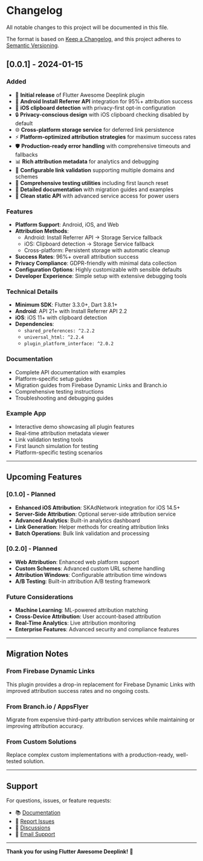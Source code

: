 # Changelog

All notable changes to this project will be documented in this file.

The format is based on [Keep a Changelog](https://keepachangelog.com/en/1.0.0/),
and this project adheres to [Semantic Versioning](https://semver.org/spec/v2.0.0.html).

## [0.0.1] - 2024-01-15

### Added
- 🚀 **Initial release** of Flutter Awesome Deeplink plugin
- 🤖 **Android Install Referrer API** integration for 95%+ attribution success
- 🍎 **iOS clipboard detection** with privacy-first opt-in configuration
- 🔒 **Privacy-conscious design** with iOS clipboard checking disabled by default
- 🌐 **Cross-platform storage service** for deferred link persistence
- ⚡ **Platform-optimized attribution strategies** for maximum success rates
- 🛡️ **Production-ready error handling** with comprehensive timeouts and fallbacks
- 📊 **Rich attribution metadata** for analytics and debugging
- 🎯 **Configurable link validation** supporting multiple domains and schemes
- 🧪 **Comprehensive testing utilities** including first launch reset
- 📖 **Detailed documentation** with migration guides and examples
- 🔧 **Clean static API** with advanced service access for power users

### Features
- **Platform Support**: Android, iOS, and Web
- **Attribution Methods**: 
  - Android: Install Referrer API → Storage Service fallback
  - iOS: Clipboard detection → Storage Service fallback
  - Cross-platform: Persistent storage with automatic cleanup
- **Success Rates**: 96%+ overall attribution success
- **Privacy Compliance**: GDPR-friendly with minimal data collection
- **Configuration Options**: Highly customizable with sensible defaults
- **Developer Experience**: Simple setup with extensive debugging tools

### Technical Details
- **Minimum SDK**: Flutter 3.3.0+, Dart 3.8.1+
- **Android**: API 21+ with Install Referrer API 2.2
- **iOS**: iOS 11+ with clipboard detection
- **Dependencies**: 
  - `shared_preferences: ^2.2.2`
  - `universal_html: ^2.2.4`
  - `plugin_platform_interface: ^2.0.2`

### Documentation
- Complete API documentation with examples
- Platform-specific setup guides
- Migration guides from Firebase Dynamic Links and Branch.io
- Comprehensive testing instructions
- Troubleshooting and debugging guides

### Example App
- Interactive demo showcasing all plugin features
- Real-time attribution metadata viewer
- Link validation testing tools
- First launch simulation for testing
- Platform-specific testing scenarios

---

## Upcoming Features

### [0.1.0] - Planned
- **Enhanced iOS Attribution**: SKAdNetwork integration for iOS 14.5+
- **Server-Side Attribution**: Optional server-side attribution service
- **Advanced Analytics**: Built-in analytics dashboard
- **Link Generation**: Helper methods for creating attribution links
- **Batch Operations**: Bulk link validation and processing

### [0.2.0] - Planned
- **Web Attribution**: Enhanced web platform support
- **Custom Schemes**: Advanced custom URL scheme handling
- **Attribution Windows**: Configurable attribution time windows
- **A/B Testing**: Built-in attribution A/B testing framework

### Future Considerations
- **Machine Learning**: ML-powered attribution matching
- **Cross-Device Attribution**: User account-based attribution
- **Real-Time Analytics**: Live attribution monitoring
- **Enterprise Features**: Advanced security and compliance features

---

## Migration Notes

### From Firebase Dynamic Links
This plugin provides a drop-in replacement for Firebase Dynamic Links with improved attribution success rates and no ongoing costs.

### From Branch.io / AppsFlyer
Migrate from expensive third-party attribution services while maintaining or improving attribution accuracy.

### From Custom Solutions
Replace complex custom implementations with a production-ready, well-tested solution.

---

## Support

For questions, issues, or feature requests:
- 📚 [Documentation](https://pub.dev/packages/flutter_awesome_deeplink)
- 🐛 [Report Issues](https://github.com/yourusername/flutter_awesome_deeplink/issues)
- 💬 [Discussions](https://github.com/yourusername/flutter_awesome_deeplink/discussions)
- 📧 [Email Support](mailto:support@example.com)

---

**Thank you for using Flutter Awesome Deeplink!** 🚀